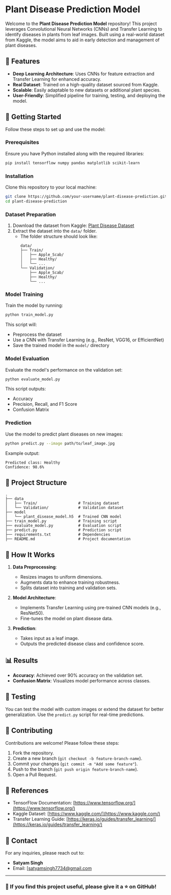 # Plant Disease Prediction Model

Welcome to the **Plant Disease Prediction Model** repository! This project leverages Convolutional Neural Networks (CNNs) and Transfer Learning to identify diseases in plants from leaf images. Built using a real-world dataset from Kaggle, the model aims to aid in early detection and management of plant diseases.

## 🌟 Features

- **Deep Learning Architecture**: Uses CNNs for feature extraction and Transfer Learning for enhanced accuracy.
- **Real Dataset**: Trained on a high-quality dataset sourced from Kaggle.
- **Scalable**: Easily adaptable to new datasets or additional plant species.
- **User-Friendly**: Simplified pipeline for training, testing, and deploying the model.

## 🚀 Getting Started

Follow these steps to set up and use the model:

### Prerequisites

Ensure you have Python installed along with the required libraries:

```bash
pip install tensorflow numpy pandas matplotlib scikit-learn
```

### Installation

Clone this repository to your local machine:

```bash
git clone https://github.com/your-username/plant-disease-prediction.git
cd plant-disease-prediction
```

### Dataset Preparation

1. Download the dataset from Kaggle: [Plant Disease Dataset](https://www.kaggle.com/)
2. Extract the dataset into the `data/` folder.
   - The folder structure should look like:
     ```
     data/
     ├── Train/
     │   ├── Apple_Scab/
     │   ├── Healthy/
     │   └── ...
     └── Validation/
         ├── Apple_Scab/
         ├── Healthy/
         └── ...
     ```

### Model Training

Train the model by running:

```bash
python train_model.py
```

This script will:
- Preprocess the dataset
- Use a CNN with Transfer Learning (e.g., ResNet, VGG16, or EfficientNet)
- Save the trained model in the `model/` directory

### Model Evaluation

Evaluate the model's performance on the validation set:

```bash
python evaluate_model.py
```

This script outputs:
- Accuracy
- Precision, Recall, and F1 Score
- Confusion Matrix

### Prediction

Use the model to predict plant diseases on new images:

```bash
python predict.py --image path/to/leaf_image.jpg
```

Example output:
```
Predicted class: Healthy
Confidence: 98.6%
```

## 📂 Project Structure

```
.
├── data
│   ├── Train/                  # Training dataset
│   └── Validation/             # Validation dataset
├── model
│   └── plant_disease_model.h5  # Trained CNN model
├── train_model.py              # Training script
├── evaluate_model.py           # Evaluation script
├── predict.py                  # Prediction script
├── requirements.txt            # Dependencies
├── README.md                   # Project documentation
```

## 🔬 How It Works

1. **Data Preprocessing**:
   - Resizes images to uniform dimensions.
   - Augments data to enhance training robustness.
   - Splits dataset into training and validation sets.

2. **Model Architecture**:
   - Implements Transfer Learning using pre-trained CNN models (e.g., ResNet50).
   - Fine-tunes the model on plant disease data.

3. **Prediction**:
   - Takes input as a leaf image.
   - Outputs the predicted disease class and confidence score.

## 📊 Results

- **Accuracy**: Achieved over 90% accuracy on the validation set.
- **Confusion Matrix**: Visualizes model performance across classes.

## 🧪 Testing

You can test the model with custom images or extend the dataset for better generalization. Use the `predict.py` script for real-time predictions.

## 🤝 Contributing

Contributions are welcome! Please follow these steps:

1. Fork the repository.
2. Create a new branch (`git checkout -b feature-branch-name`).
3. Commit your changes (`git commit -m "Add some feature"`).
4. Push to the branch (`git push origin feature-branch-name`).
5. Open a Pull Request.

## 📖 References

- TensorFlow Documentation: [https://www.tensorflow.org/](https://www.tensorflow.org/)
- Kaggle Dataset: [https://www.kaggle.com/](https://www.kaggle.com/)
- Transfer Learning Guide: [https://keras.io/guides/transfer_learning/](https://keras.io/guides/transfer_learning/)


## 📧 Contact

For any inquiries, please reach out to:
- **Satyam Singh**
- Email: [satyamsingh7734@gmail.com

---

### 🌟 If you find this project useful, please give it a ⭐ on GitHub!
